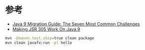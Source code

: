 


# 参考

- [Java 9 Migration Guide: The Seven Most Common Challenges](https://blog.codefx.org/java/java-9-migration-guide/) 
- [Making JSR 305 Work On Java 9](https://blog.codefx.org/java/jsr-305-java-9/)


```bash
mvn -Dmaven.test.skip=true clean package
mvn clean javafx:run -pl hello
```